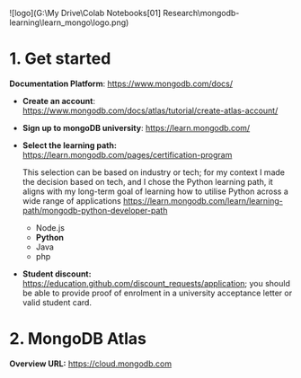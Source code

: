 ![logo](G:\My Drive\Colab Notebooks\[01] Research\mongodb-learning\learn_mongo\logo.png)

# 1. Get started

**Documentation Platform**: https://www.mongodb.com/docs/

- **Create an account**: https://www.mongodb.com/docs/atlas/tutorial/create-atlas-account/

- **Sign up to mongoDB university**: https://learn.mongodb.com/

- **Select the learning path:** https://learn.mongodb.com/pages/certification-program

  This selection can be based on industry or tech; for my context I made the decision based on tech, and I chose the Python learning path, it aligns with my long-term goal of learning how to utilise Python across a wide range of applications https://learn.mongodb.com/learn/learning-path/mongodb-python-developer-path 

  - Node.js
  - **Python**
  - Java
  - php

- **Student discount:** https://education.github.com/discount_requests/application; you should be able to provide proof of enrolment in a university acceptance letter or valid student card.

# 2. MongoDB Atlas

**Overview URL:** https://cloud.mongodb.com

